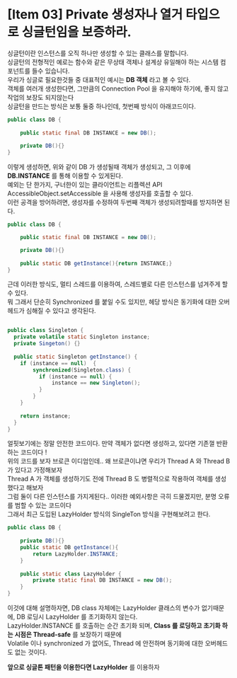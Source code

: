 # [Item 03] Private 생성자나 열거 타입으로 싱글턴임을 보증하라.

싱글턴이란 인스턴스를 오직 하나만 생성할 수 있는 클래스를 말합니다. <br>
싱글턴의 전형적인 예로는 함수와 같은 무상태 객체나 설계상 유일해야 하는 시스템 컴포넌트를 들수 있습니다. <br>
우리가 싱글로 필요한것들 중 대표적인 예시는 **DB 객체** 라고 볼 수 있다. <br>
객체를 여러개 생성한다면, 그만큼의 Connection Pool 을 유지해야 하기에, 좋지 않고 작업의 보장도 되지않는다 <br>
싱글턴을 만드는 방식은 보통 둘중 하나인데, 첫번째 방식이 아래코드이다. <br>

```java
public class DB {
    
    public static final DB INSTANCE = new DB();
    
    private DB(){}
}
```

이렇게 생성하면, 위와 같이 DB 가 생성될때 객체가 생성되고, 그 이후에 **DB.INSTANCE** 를 통해 이용할 수 있게된다. <br>
예외는 단 한가지, 구너한이 있는 클라이언트는 리플렉션 API AccessibleObject.setAccessible 을 사용해 생성자를 호출할 수 있다. <br>
이런 공격을 방어하려면, 생성자를 수정하여 두번째 객체가 생성되려할때를 방지하면 된다. <br>

```java
public class DB {

    public static final DB INSTANCE = new DB();

    private DB(){}
    
    public static DB getInstance(){return INSTANCE;}
}
```

근데 이러한 방식도, 멀티 스레드를 이용하여, 스레드별로 다른 인스턴스를 넘겨주게 할 수 있다. <br>
뭐 그래서 단순히 Synchronized 를 붙일 수도 있지만, 헤당 방식은 동기화에 대한 오버헤드가 심해질 수 있다고 생각된다. <br>

```java

public class Singleton {
  private volatile static Singleton instance;
  private Singeton() {}
  
  public static Singleton getInstance() {
    if (instance == null)  {
        synchronized(Singleton.class) {
          if (instance == null) {
              instance == new Singleton();  
          }
        }
    }
    
    return instance;
  }
}
```
얼핏보기에는 정말 안전한 코드이다. 만약 객체가 없다면 생성하고, 있다면 기존껄 반환하는 코드이다 ! <br>
위의 코드를 보자 브로큰 이디엄인데.. 왜 브로큰이냐면 우리가 Thread A 와 Thread B 가 있다고 가정해보자 <br>
Thread A 가 객체를 생성하기도 전에 Thread B 도 병렬적으로 작용하여 객체를 생성했다고 해보자 <br>
그럼 둘이 다른 인스턴스를 가지게된다.. 이러한 예외사항은 극히 드물겠지만, 분명 오류를 범할 수 있는 코드이다 <br>
그래서 최근 도입된 LazyHolder 방식의 SingleTon 방식을 구현해보려고 한다. <br>

```java
public class DB {
    
    private DB(){}
    public static DB getInstance(){
        return LazyHolder.INSTANCE;
    }
    
    public static class LazyHolder {
        private static final DB INSTANCE = new DB();
    }
}
```

이것에 대해 설명하자면, DB class 자체에는 LazyHolder 클래스의 변수가 없기때문에, DB 로딩시 LazyHolder 를 초기화하지 않는다. <br>
LazyHolder.INSTANCE 를 호출하는 순간 초기화 되며, **Class 를 로딩하고 초기화 하는 시점은 Thread-safe** 를 보장하기 때문에 <br>
Volatile 이나 synchronized 가 없어도, Thread 에 안전하며 동기화에 대한 오버헤드도 없는 것이다.

**앞으로 싱글톤 패턴을 이용한다면 LazyHolder** 를 이용하자